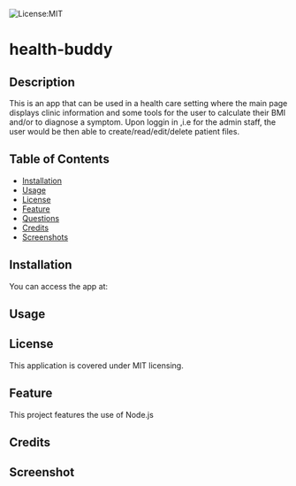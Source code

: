 ![License:MIT](https://img.shields.io/badge/License-MIT-yellow.svg)

# health-buddy
           
## Description
This is an app that can be used in a health care setting where the main page displays clinic information and some tools for the user to calculate their BMI and/or to diagnose a symptom. Upon loggin in ,i.e for the admin staff, the user would be then able to create/read/edit/delete patient files.
 
## Table of Contents
- [Installation](#inst)
- [Usage](#usage)
- [License](#license)
- [Feature](#feature)
- [Questions](#questions)
- [Credits](#credits)
- [Screenshots](#screenshot)

  
<a name="inst"></a>

## Installation
You can access the app at:



<a name="usage"></a>

## Usage

    
<a name="license"></a>

## License
This application is covered under MIT licensing.

  
<a name="feature"></a>

## Feature
This project features the use of Node.js
  

<a name="credits"></a>

## Credits

    

## Screenshot

